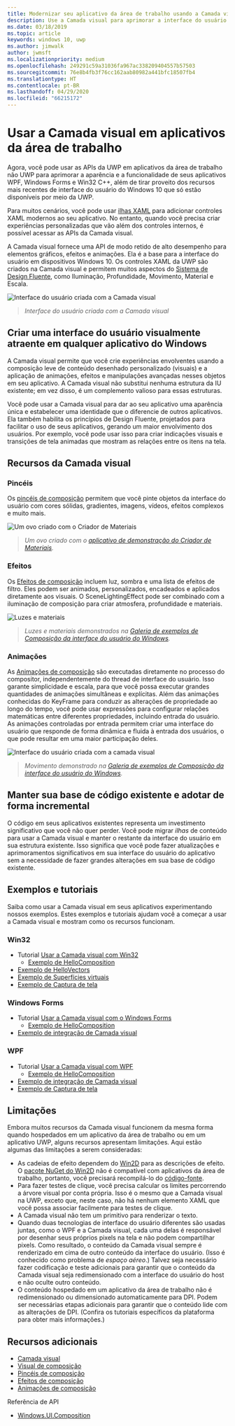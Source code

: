 ```yaml
---
title: Modernizar seu aplicativo da área de trabalho usando a Camada visual
description: Use a Camada visual para aprimorar a interface do usuário de seu aplicativo da área de trabalho Win32 ou .NET.
ms.date: 03/18/2019
ms.topic: article
keywords: windows 10, uwp
ms.author: jimwalk
author: jwmsft
ms.localizationpriority: medium
ms.openlocfilehash: 249291c59a31036fa967ac338209404557b57503
ms.sourcegitcommit: 76e8b4fb3f76cc162aab80982a441bfc18507fb4
ms.translationtype: HT
ms.contentlocale: pt-BR
ms.lasthandoff: 04/29/2020
ms.locfileid: "66215172"
---
```

# <a name="using-the-visual-layer-in-desktop-apps"></a>Usar a Camada visual em aplicativos da área de trabalho

Agora, você pode usar as APIs da UWP em aplicativos da área de trabalho não UWP para aprimorar a aparência e a funcionalidade de seus aplicativos WPF, Windows Forms e Win32 C++, além de tirar proveito dos recursos mais recentes de interface do usuário do Windows 10 que só estão disponíveis por meio da UWP.

Para muitos cenários, você pode usar [ilhas XAML](xaml-islands.md) para adicionar controles XAML modernos ao seu aplicativo. No entanto, quando você precisa criar experiências personalizadas que vão além dos controles internos, é possível acessar as APIs da Camada visual.

A Camada visual fornece uma API de modo retido de alto desempenho para elementos gráficos, efeitos e animações. Ela é a base para a interface do usuário em dispositivos Windows 10. Os controles XAML da UWP são criados na Camada visual e permitem muitos aspectos do [Sistema de Design Fluente](/windows/uwp/design/fluent-design-system/index), como Iluminação, Profundidade, Movimento, Material e Escala.

![Interface do usuário criada com a Camada visual](images/visual-layer-interop/pull-to-animate.gif)

> _Interface do usuário criada com a Camada visual_

## <a name="create-a-visually-engaging-user-interface-in-any-windows-app"></a>Criar uma interface do usuário visualmente atraente em qualquer aplicativo do Windows

A Camada visual permite que você crie experiências envolventes usando a composição leve de conteúdo desenhado personalizado (visuais) e a aplicação de animações, efeitos e manipulações avançadas nesses objetos em seu aplicativo. A Camada visual não substitui nenhuma estrutura da IU existente; em vez disso, é um complemento valioso para essas estruturas.

Você pode usar a Camada visual para dar ao seu aplicativo uma aparência única e estabelecer uma identidade que o diferencie de outros aplicativos. Ela também habilita os princípios de Design Fluente, projetados para facilitar o uso de seus aplicativos, gerando um maior envolvimento dos usuários. Por exemplo, você pode usar isso para criar indicações visuais e transições de tela animadas que mostram as relações entre os itens na tela.

## <a name="visual-layer-features"></a>Recursos da Camada visual

### <a name="brushes"></a>Pincéis

Os [pincéis de composição](/windows/uwp/composition/composition-brushes) permitem que você pinte objetos da interface do usuário com cores sólidas, gradientes, imagens, vídeos, efeitos complexos e muito mais.

![Um ovo criado com o Criador de Materiais](images/visual-layer-interop/egg.gif)

> _Um ovo criado com o [aplicativo de demonstração do Criador de Materiais](https://github.com/Microsoft/WindowsCompositionSamples/tree/master/Demos/MaterialCreator)._

### <a name="effects"></a>Efeitos

Os [Efeitos de composição](/windows/uwp/composition/composition-effects) incluem luz, sombra e uma lista de efeitos de filtro. Eles podem ser animados, personalizados, encadeados e aplicados diretamente aos visuais. O SceneLightingEffect pode ser combinado com a iluminação de composição para criar atmosfera, profundidade e materiais.

![Luzes e materiais](images/visual-layer-interop/light-interop.gif)

> _Luzes e materiais demonstrados na [Galeria de exemplos de Composição da interface do usuário do Windows](https://github.com/Microsoft/WindowsCompositionSamples/tree/master/SampleGallery)._

### <a name="animations"></a>Animações

As [Animações de composição](/windows/uwp/composition/composition-animation) são executadas diretamente no processo do compositor, independentemente do thread de interface do usuário. Isso garante simplicidade e escala, para que você possa executar grandes quantidades de animações simultâneas e explícitas. Além das animações conhecidas do KeyFrame para conduzir as alterações de propriedade ao longo do tempo, você pode usar expressões para configurar relações matemáticas entre diferentes propriedades, incluindo entrada do usuário. As animações controladas por entrada permitem criar uma interface do usuário que responde de forma dinâmica e fluida à entrada dos usuários, o que pode resultar em uma maior participação deles.

![Interface do usuário criada com a camada visual](images/visual-layer-interop/swipe-scroller.gif)

> _Movimento demonstrado na [Galeria de exemplos de Composição da interface do usuário do Windows](https://github.com/Microsoft/WindowsCompositionSamples/tree/master/SampleGallery)._

## <a name="keep-your-existing-codebase-and-adopt-incrementally"></a>Manter sua base de código existente e adotar de forma incremental

O código em seus aplicativos existentes representa um investimento significativo que você não quer perder. Você pode migrar _ilhas_ de conteúdo para usar a Camada visual e manter o restante da interface do usuário em sua estrutura existente. Isso significa que você pode fazer atualizações e aprimoramentos significativos em sua interface do usuário do aplicativo sem a necessidade de fazer grandes alterações em sua base de código existente.

## <a name="samples-and-tutorials"></a>Exemplos e tutoriais

Saiba como usar a Camada visual em seus aplicativos experimentando nossos exemplos. Estes exemplos e tutoriais ajudam você a começar a usar a Camada visual e mostram como os recursos funcionam.

### <a name="win32"></a>Win32

- Tutorial [Usar a Camada visual com Win32](using-the-visual-layer-with-win32.md)
  - [Exemplo de HelloComposition](https://github.com/Microsoft/Windows.UI.Composition-Win32-Samples/tree/master/cpp/HelloComposition)
- [Exemplo de HelloVectors](https://github.com/Microsoft/Windows.UI.Composition-Win32-Samples/tree/master/cpp/HelloVectors)
- [Exemplo de Superfícies virtuais](https://github.com/Microsoft/Windows.UI.Composition-Win32-Samples/tree/master/cpp/VirtualSurfaces)
- [Exemplo de Captura de tela](https://github.com/Microsoft/Windows.UI.Composition-Win32-Samples/tree/master/cpp/ScreenCaptureforHWND)

### <a name="windows-forms"></a>Windows Forms

- Tutorial [Usar a Camada visual com o Windows Forms](using-the-visual-layer-with-windows-forms.md)
  - [Exemplo de HelloComposition](https://github.com/Microsoft/Windows.UI.Composition-Win32-Samples/tree/master/dotnet/WinForms/HelloComposition)
- [Exemplo de integração de Camada visual](https://github.com/Microsoft/Windows.UI.Composition-Win32-Samples/tree/master/dotnet/WinForms/VisualLayerIntegration)

### <a name="wpf"></a>WPF

- Tutorial [Usar a Camada visual com WPF](using-the-visual-layer-with-wpf.md)
  - [Exemplo de HelloComposition](https://github.com/Microsoft/Windows.UI.Composition-Win32-Samples/tree/master/dotnet/WPF/HelloComposition)
- [Exemplo de integração de Camada visual](https://github.com/Microsoft/Windows.UI.Composition-Win32-Samples/tree/master/dotnet/WPF/VisualLayerIntegration)
- [Exemplo de Captura de tela](https://github.com/Microsoft/Windows.UI.Composition-Win32-Samples/tree/master/dotnet/WPF/ScreenCapture)

## <a name="limitations"></a>Limitações

Embora muitos recursos da Camada visual funcionem da mesma forma quando hospedados em um aplicativo da área de trabalho ou em um aplicativo UWP, alguns recursos apresentam limitações. Aqui estão algumas das limitações a serem consideradas:

- As cadeias de efeito dependem do [Win2D](http://microsoft.github.io/Win2D/html/Introduction.htm) para as descrições de efeito. O [pacote NuGet do Win2D](https://www.nuget.org/packages/Win2D.uwp) não é compatível com aplicativos da área de trabalho, portanto, você precisará recompilá-lo do [código-fonte](https://github.com/Microsoft/Win2D).
- Para fazer testes de clique, você precisa calcular os limites percorrendo a árvore visual por conta própria. Isso é o mesmo que a Camada visual na UWP, exceto que, neste caso, não há nenhum elemento XAML que você possa associar facilmente para testes de clique.
- A Camada visual não tem um primitivo para renderizar o texto.
- Quando duas tecnologias de interface do usuário diferentes são usadas juntas, como o WPF e a Camada visual, cada uma delas é responsável por desenhar seus próprios pixels na tela e não podem compartilhar pixels. Como resultado, o conteúdo da Camada visual sempre é renderizado em cima de outro conteúdo da interface do usuário. (Isso é conhecido como problema de _espaço aéreo_.) Talvez seja necessário fazer codificação e teste adicionais para garantir que o conteúdo da Camada visual seja redimensionado com a interface do usuário do host e não oculte outro conteúdo.
- O conteúdo hospedado em um aplicativo da área de trabalho não é redimensionado ou dimensionado automaticamente para DPI. Podem ser necessárias etapas adicionais para garantir que o conteúdo lide com as alterações de DPI. (Confira os tutoriais específicos da plataforma para obter mais informações.)

## <a name="additional-resources"></a>Recursos adicionais

- [Camada visual](/windows/uwp/composition/visual-layer)
- [Visual de composição](/windows/uwp/composition/composition-visual-tree)
- [Pincéis de composição](/windows/uwp/composition/composition-brushes)
- [Efeitos de composição](/windows/uwp/composition/composition-effects)
- [Animações de composição](/windows/uwp/composition/composition-animation)

Referência de API

- [Windows.UI.Composition](/uwp/api/Windows.UI.Composition)